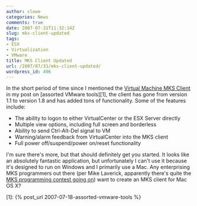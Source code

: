 ```yaml
---
author: slowe
categories: News
comments: true
date: 2007-07-31T11:32:14Z
slug: mks-client-updated
tags:
- ESX
- Virtualization
- VMware
title: MKS Client Updated
url: /2007/07/31/mks-client-updated/
wordpress_id: 496
---
```


In the short period of time since I mentioned the [Virtual Machine MKS Client](http://www.ntpro.nl/blog/categories/7-Virtual-Machine-MKS-Client) in my post on [assorted VMware tools][1], the client has gone from version 1.1 to version 1.8 and has added tons of functionality. Some of the features include:

* The ability to logon to either VirtualCenter or the ESX Server directly
* Multiple view options, including full screen and borderless
* Ability to send Ctrl-Alt-Del signal to VM
* Warning/alarm feedback from VirtualCenter into the MKS client
* Full power off/suspend/power on/reset functionality

I'm sure there's more, but that should definitely get you started. It looks like an absolutely fantastic application, but unfortunately I can't use it because it's designed to run on Windows and I primarily use a Mac. Any enterprising MKS programmers out there (per Mike Laverick, apparently there's quite the [MKS programming contest going on](http://www.rtfm-ed.co.uk/?p=408)) want to create an MKS client for Mac OS X?

[1]: {% post_url 2007-07-18-assorted-vmware-tools %}
